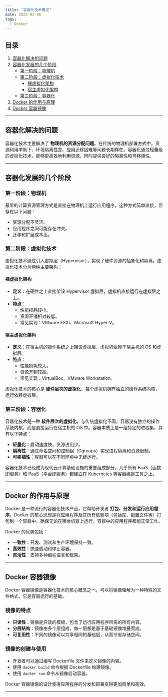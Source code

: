 ```yaml
---
title: "容器化技术概述"
date: 2025-02-06
tags:
  - Docker
---
```


## 目录
1. [容器化解决的问题](#容器化解决的问题)
2. [容器化发展的几个阶段](#容器化发展的几个阶段)
   - [第一阶段：物理机](#第一阶段物理机)
   - [第二阶段：虚拟化技术](#第二阶段虚拟化技术)
     - [裸虚拟化架构](#裸虚拟化架构)
     - [宿主虚拟化架构](#宿主虚拟化架构)
   - [第三阶段：容器化](#第三阶段容器化)
3. [Docker 的作用与原理](#docker-的作用与原理)
4. [Docker 容器镜像](#docker-容器镜像)

---

## 容器化解决的问题

容器化技术主要解决了 **物理机的资源分配问题**。在传统的物理机部署方式中，资源利用率低下、环境隔离性差、应用迁移困难等问题长期存在。容器化通过轻量级的虚拟化技术，能够更高效地利用资源，同时提供良好的隔离性和可移植性。

---

## 容器化发展的几个阶段

### 第一阶段：物理机

最早的计算资源管理方式是直接在物理机上运行应用程序。这种方式简单直接，但存在以下问题：
- 资源分配不灵活。
- 应用程序之间可能存在冲突。
- 迁移和扩展成本高。

### 第二阶段：虚拟化技术

虚拟化技术通过引入虚拟层（Hypervisor），实现了硬件资源的抽象化和隔离。虚拟化技术分为两种主要架构：

#### 裸虚拟化架构

- **定义**：在硬件之上直接架设 Hypervisor 虚拟层，虚拟机直接运行在虚拟层之上。
- **特点**：
  - 性能损耗较小。
  - 资源开销相对较低。
  - 常见实现：VMware ESXi、Microsoft Hyper-V。

#### 宿主虚拟化架构

- **定义**：在宿主机的操作系统之上架设虚拟层，虚拟机依赖于宿主机的 OS 和虚拟层。
- **特点**：
  - 性能损耗较大。
  - 资源开销较高。
  - 常见实现：VirtualBox、VMware Workstation。

虚拟化技术的核心是 **硬件层次的虚拟化**，每个虚拟机拥有独立的操作系统内核，运行依赖虚拟层。

### 第三阶段：容器化

容器化技术是一种 **软件层次的虚拟化**，与传统虚拟化不同，容器没有独立的操作系统内核，而是直接运行在宿主机的 OS 中。容器本质上是一组特定的进程集，具有以下特点：
- **轻量化**：启动速度快，资源占用少。
- **隔离性**：通过命名空间和控制组（Cgroups）实现进程隔离和资源限制。
- **可移植性**：容器可以在不同环境中无缝运行。

容器化技术已经成为现代云计算基础设施的重要组成部分，几乎所有 FaaS（函数即服务）和 PaaS（平台即服务）都建立在 Kubernetes 等容器编排工具之上。

---

## Docker 的作用与原理

Docker 是一种流行的容器化技术产品，它帮助开发者 **打包、分发和运行应用程序**。Docker 的核心思想是将应用程序及其所有依赖项（包括库、配置文件等）打包到一个容器中，确保无论在哪台机器上运行，容器中的应用程序都能正常工作。

Docker 的优势包括：
- **一致性**：开发、测试和生产环境保持一致。
- **高效性**：快速启动和停止容器。
- **灵活性**：支持多种编程语言和框架。

---

## Docker 容器镜像

Docker 容器镜像是容器化技术的核心概念之一。可以将镜像理解为一种特殊的文件格式，它是容器运行的基础。

### 镜像的特点
- **只读性**：镜像是只读的模板，包含了运行应用程序所需的所有内容。
- **分层结构**：镜像由多个层组成，每一层都是基于基础镜像堆叠而成。
- **可复用性**：不同的镜像可以共享相同的基础层，从而节省存储空间。

### 镜像的创建与使用
- 开发者可以通过编写 Dockerfile 文件来定义镜像的内容。
- 使用 `docker build` 命令根据 Dockerfile 构建镜像。
- 使用 `docker run` 命令从镜像启动容器。

Docker 容器镜像的设计使得应用程序的分发和部署变得更加简单和高效。

---
